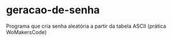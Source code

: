 # geracao-de-senha
Programa que cria senha aleatória a partir da tabela ASCII (prática WoMakersCode)
